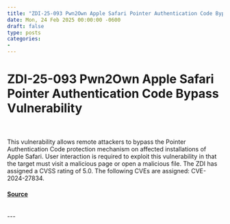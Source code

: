 ```yaml
---
title: "ZDI-25-093 Pwn2Own Apple Safari Pointer Authentication Code Bypass Vulnerability"
date: Mon, 24 Feb 2025 00:00:00 -0600
draft: false
type: posts
categories: 
- 
---
```

# ZDI-25-093 Pwn2Own Apple Safari Pointer Authentication Code Bypass Vulnerability

<br/>

<br/>
This vulnerability allows remote attackers to bypass the Pointer Authentication Code protection mechanism on affected installations of Apple Safari. User interaction is required to exploit this vulnerability in that the target must visit a malicious page or open a malicious file. The ZDI has assigned a CVSS rating of 5.0. The following CVEs are assigned: CVE-2024-27834.

#### [Source](http://www.zerodayinitiative.com/advisories/ZDI-25-093/)

<br/>
---
